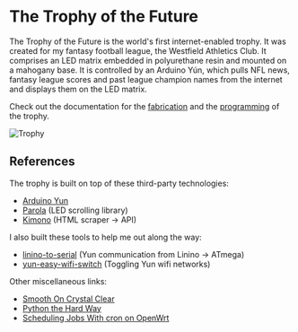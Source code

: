 The Trophy of the Future
=======================

The Trophy of the Future is the world's first internet-enabled trophy. It was created for my fantasy football league, the Westfield Athletics Club. It comprises an LED matrix embedded in polyurethane resin and mounted on a mahogany base. It is controlled by an Arduino Yún, which pulls NFL news, fantasy league scores and past league champion names from the internet and displays them on the LED matrix.

Check out the documentation for the [fabrication](http://samjbrenner.com/notes/making-the-worlds-first-internet-enabled-fantasy-football-trophy-part-1-fabrication/) and the [programming](http://samjbrenner.com/notes/making-the-worlds-first-internet-enabled-fantasy-football-trophy-part-2-programming/) of the trophy.

![Trophy](http://samjbrenner.com/notes/wp-content/uploads/2014/02/P1090435-800x460.jpg "Trophy")

References
----

The trophy is built on top of these third-party technologies:

* [Arduino Yun](http://arduino.cc/en/Main/ArduinoBoardYun)
* [Parola](https://parola.codeplex.com/) (LED scrolling library)
* [Kimono](http://kimonolabs.com/) (HTML scraper -> API)

I also built these tools to help me out along the way:

* [linino-to-serial](https://github.com/sambrenner/linino-to-serial) (Yun communication from Linino -> ATmega)
* [yun-easy-wifi-switch](https://github.com/sambrenner/yun-easy-wifi-switch) (Toggling Yun wifi networks)

Other miscellaneous links:

* [Smooth On Crystal Clear](http://www.smooth-on.com/Urethane-Plastic-a/c5_1120_1156/index.html)
* [Python the Hard Way](http://learnpythonthehardway.org/book/)
* [Scheduling Jobs With cron on OpenWrt](http://martybugs.net/wireless/openwrt/cron.cgi)
